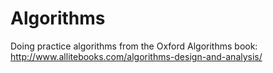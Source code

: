 # Algorithms
Doing practice algorithms from the Oxford Algorithms book: http://www.allitebooks.com/algorithms-design-and-analysis/
